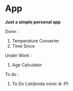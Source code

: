 # App
**Just a simple personal app**

Done :
1. Temperature Converter
2. Time Since

Under Work :
1. Age Calculator

To do : 
1. To Do List(kinda ironic ik :P)